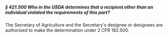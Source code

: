 ##### § 421.500 Who in the USDA determines that a recipient other than an individual violated the requirements of this part? #####

The Secretary of Agriculture and the Secretary's designee or designees are authorized to make the determination under 2 CFR 182.500.